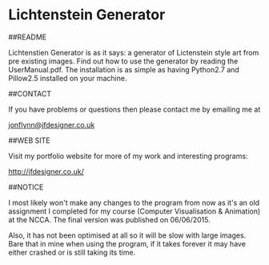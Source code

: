 # Lichtenstein Generator
##README

Lichtenstien Generator is as it says: a generator of Lictenstein style art from pre existing images. Find out how to use the generator by reading the UserManual.pdf. The installation is as simple as having Python2.7 and Pillow2.5 installed on your machine.

##CONTACT

If you have problems or questions then please contact me by emailing me at
	
jonflynn@jfdesigner.co.uk

##WEB SITE
	
Visit my portfolio website for more of my work and interesting programs:

http://jfdesigner.co.uk/

##NOTICE

I most likely won't make any changes to the program from now as it's an  old assignment I completed for my course (Computer Visualisation & Animation) at the NCCA. The final version was published on 06/06/2015.

Also, it has not been optimised at all so it will be slow with large images. Bare that in mine when using the program, if it takes forever it may have either crashed or is still taking its time.
